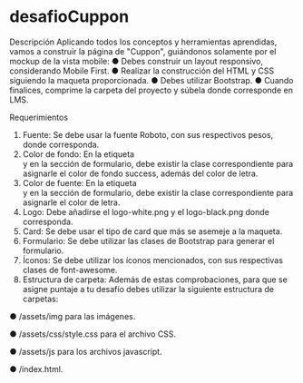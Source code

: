 # desafioCuppon
Descripción
Aplicando todos los conceptos y herramientas aprendidas, vamos a construir la página de
"Cuppon", guiándonos solamente por el mockup de la vista mobile:
● Debes construir un layout responsivo, considerando Mobile First.
● Realizar la construcción del HTML y CSS siguiendo la maqueta proporcionada.
● Debes utilizar Bootstrap.
● Cuando finalices, comprime la carpeta del proyecto y súbela donde corresponde en LMS.

Requerimientos
1. Fuente: Se debe usar la fuente Roboto, con sus respectivos pesos, donde
corresponda.
2. Color de fondo: En la etiqueta <nav> y en la sección de formulario, debe existir la
clase correspondiente para asignarle el color de fondo success, además del color de
letra.
3. Color de fuente: En la etiqueta <nav> y en la sección de formulario, debe existir la
clase correspondiente para asignarle el color de letra.
4. Logo: Debe añadirse el logo-white.png y el logo-black.png donde corresponda.
5. Card: Se debe usar el tipo de card que más se asemeje a la maqueta.
6. Formulario: Se debe utilizar las clases de Bootstrap para generar el formulario.
7. Íconos: Se debe utilizar los íconos mencionados, con sus respectivas clases de
font-awesome.
8. Estructura de carpeta: Además de estas comprobaciones, para que se asigne puntaje
a tu desafío debes utilizar la siguiente estructura de carpetas:
  
  ● /assets/img para las imágenes.

  ● /assets/css/style.css para el archivo CSS.

  ● /assets/js para los archivos javascript.

  ● /index.html.
